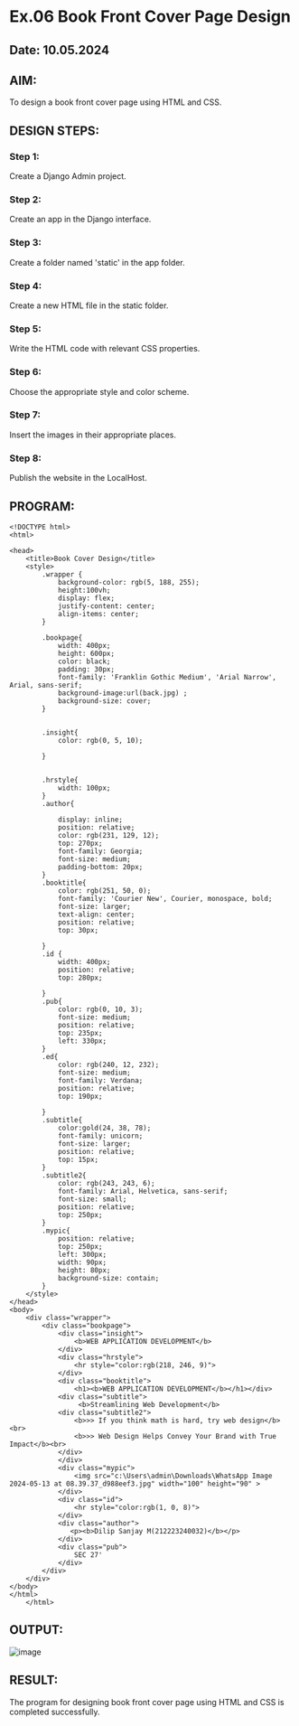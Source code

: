 # Ex.06 Book Front Cover Page Design
## Date: 10.05.2024

## AIM:
To design a book front cover page using HTML and CSS.

## DESIGN STEPS:

### Step 1:
Create a Django Admin project.

### Step 2:
Create an app in the Django interface.

### Step 3:
Create a folder named 'static' in the app folder.

### Step 4:
Create a new HTML file in the static folder.

### Step 5:
Write the HTML code with relevant CSS properties.

### Step 6:
Choose the appropriate style and color scheme.

### Step 7:
Insert the images in their appropriate places.

### Step 8:
Publish the website in the LocalHost.

## PROGRAM:
```
<!DOCTYPE html>
<html>

<head>
    <title>Book Cover Design</title>
    <style> 
        .wrapper {
            background-color: rgb(5, 188, 255);
            height:100vh;
            display: flex;
            justify-content: center;
            align-items: center;
        }
        
        .bookpage{
            width: 400px;
            height: 600px;
            color: black;
            padding: 30px;
            font-family: 'Franklin Gothic Medium', 'Arial Narrow', Arial, sans-serif;
            background-image:url(back.jpg) ;
            background-size: cover;
        }
            
        
        .insight{
            color: rgb(0, 5, 10);
        
        }
        
        
        .hrstyle{
            width: 100px;
        }
        .author{
        
            display: inline;
            position: relative;
            color: rgb(231, 129, 12);
            top: 270px;
            font-family: Georgia;
            font-size: medium;
            padding-bottom: 20px;
        }
        .booktitle{
            color: rgb(251, 50, 0);
            font-family: 'Courier New', Courier, monospace, bold;
            font-size: larger;
            text-align: center;
            position: relative;
            top: 30px;
        
        }
        .id {
            width: 400px;
            position: relative;
            top: 280px;
            
        }
        .pub{
            color: rgb(0, 10, 3);
            font-size: medium;
            position: relative;
            top: 235px;
            left: 330px;
        }
        .ed{
            color: rgb(240, 12, 232);
            font-size: medium;
            font-family: Verdana;
            position: relative;
            top: 190px;
        
        }
        .subtitle{
            color:gold(24, 38, 78);
            font-family: unicorn;
            font-size: larger;
            position: relative;
            top: 15px;
        }
        .subtitle2{
            color: rgb(243, 243, 6);
            font-family: Arial, Helvetica, sans-serif;
            font-size: small;
            position: relative;
            top: 250px;
        }
        .mypic{
            position: relative;
            top: 250px;
            left: 300px;
            width: 90px;
            height: 80px;
            background-size: contain;
        }
    </style>
</head>
<body>
    <div class="wrapper">
        <div class="bookpage">
            <div class="insight">
                <b>WEB APPLICATION DEVELOPMENT</b>
            </div>
            <div class="hrstyle">
                <hr style="color:rgb(218, 246, 9)">
            </div>
            <div class="booktitle">
                <h1><b>WEB APPLICATION DEVELOPMENT</b></h1></div>
            <div class="subtitle">
                 <b>Streamlining Web Development</b> 
            <div class="subtitle2">
                <b>>> If you think math is hard, try web design</b><br>
                <b>>> Web Design Helps Convey Your Brand with True Impact</b><br>
            </div>     
            </div>
            <div class="mypic">
                <img src="c:\Users\admin\Downloads\WhatsApp Image 2024-05-13 at 08.39.37_d988eef3.jpg" width="100" height="90" >
            </div>
            <div class="id">
                <hr style="color:rgb(1, 0, 8)">
            </div>
            <div class="author">
               <p><b>Dilip Sanjay M(212223240032)</b></p>
            </div>
            <div class="pub">
                SEC 27'
            </div>
        </div>
    </div>
</body>
</html>
    </html>    

```

## OUTPUT:
![image](https://github.com/dilipsanjay/cover/assets/155506948/aecd9548-1fed-4190-bae6-5259a3acf540)


## RESULT:
The program for designing book front cover page using HTML and CSS is completed successfully.
